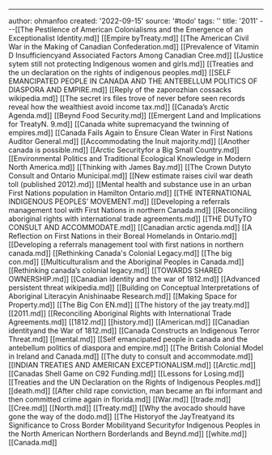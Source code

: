 ---
author: ohmanfoo
created: '2022-09-15'
source: '#todo'
tags: ''
title: '2011'
---[[The Pestilence of American Colonialisms and the Emergence of an Exceptionalist Identity.md]]
[[Empire byTreaty.md]]
[[The American Civil War in the Making of Canadian Confederation.md]]
[[Prevalence of Vitamin D Insufficiencyand Associated Factors Among Canadian Cree.md]]
[[Justice sytem still not protecting Indigenous women and girls.md]]
[[Treaties and the un declaration on the rights of indigenous peoples.md]]
[[SELF EMANCIPATED PEOPLE IN CANADA AND THE ANTEBELLUM POLITICS OF DIASPORA AND EMPIRE.md]]
[[Reply of the zaporozhian cossacks wikipedia.md]]
[[The secret irs files trove of never before seen records reveal how the wealthiest avoid income tax.md]]
[[Canada’s Arctic Agenda.md]]
[[Beynd Food Security.md]]
[[Emergent Land and Implications for TreatyN. 9.md]]
[[Canada white supremacyand the twinning of empires.md]]
[[Canada Fails Again to Ensure Clean Water in First Nations Auditor General.md]]
[[Accommodating the Inuit majority.md]]
[[Another canada is possible.md]]
[[Arctic Securityfor a Big Small Country.md]]
[[Environmental Politics and Traditional Ecological Knowledge in Modern North America.md]]
[[Thinking with James Bay.md]]
[[The Crown Dutyto Consult and Ontario Municipal.md]]
[[New estimate raises civil war death toll (published 2012).md]]
[[Mental health and substance use in an urban First Nations population in Hamilton Ontario.md]]
[[THE INTERNATIONAL INDIGENOUS PEOPLES’ MOVEMENT.md]]
[[Developing a referrals management tool with First Nations in northern Canada.md]]
[[Reconciling aboriginal rights with international trade agreements.md]]
[[THE DUTyTO CONSULT AND ACCOMMODATE.md]]
[[Canadian arctic agenda.md]]
[[A Reflection on First Nations in their Boreal Homelands in Ontario.md]]
[[Developing a referrals management tool with first nations in northern canada.md]]
[[Rethinking Canada's Colonial Legacy.md]]
[[The big con.md]]
[[Multiculturalism and the Aboriginal Peoples in Canada.md]]
[[Rethinking canada’s colonial legacy.md]]
[[TOWARDS SHARED OWNERSHIP.md]]
[[Canadian identity and the war of 1812.md]]
[[Advanced persistent threat wikipedia.md]]
[[Building on Conceptual Interpretations of Aboriginal Literacyin Anishinaabe Research.md]]
[[Making Space for Property.md]]
[[The Big Con EN.md]]
[[The history of the jay treaty.md]]
[[2011.md]]
[[Reconciling Aboriginal Rights with International Trade Agreements.md]]
[[1812.md]]
[[history.md]]
[[American.md]]
[[Canadian identityand the War of 1812.md]]
[[Canada Constructs an Indigenous Terror Threat.md]]
[[mental.md]]
[[Self emancipated people in canada and the antebellum politics of diaspora and empire.md]]
[[The British Colonial Model in Ireland and Canada.md]]
[[The duty to consult and accommodate.md]]
[[INDIAN TREATIES AND AMERICAN EXCEPTIONALISM.md]]
[[Arctic.md]]
[[Canadas Shell Game on C92 Funding.md]]
[[Lessons for Losing.md]]
[[Treaties and the UN Declaration on the Rights of Indigenous Peoples.md]]
[[death.md]]
[[After child rape conviction, man became an fbi informant and then committed crime again in florida.md]]
[[War.md]]
[[trade.md]]
[[Cree.md]]
[[North.md]]
[[Treaty.md]]
[[Why the avocado should have gone the way of the dodo.md]]
[[The Historyof the JayTreatyand its Significance to Cross Border Mobilityand Securityfor Indigenous Peoples in the North American Northern Borderlands and Beynd.md]]
[[white.md]]
[[Canada.md]]
